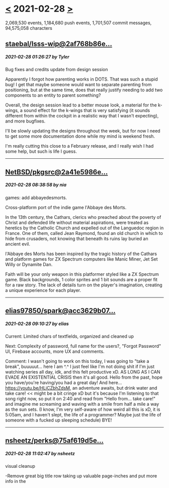# [<](2021-02-27.md) 2021-02-28 [>](2021-03-01.md)

2,069,530 events, 1,184,680 push events, 1,701,507 commit messages, 94,575,058 characters


## [staebal/lsss-wip@2af768b86e...](https://github.com/staebal/lsss-wip/commit/2af768b86e3a5cfaa5cf4b66e3dacbb2fc04dff2)
##### 2021-02-28 01:26:27 by Tyler

Bug fixes and credits update from design session

Apparently I forgot how parenting works in DOTS. That was such a stupid bug! I get that maybe someone would want to separate parenting from positioning, but at the same time, does that really justify needing to add two components to an entity to parent something?

Overall, the design session lead to a better mouse look, a material for the k-wings, a sound effect for the k-wings that is very satisfying (it sounds different from within the cockpit in a realistic way that I wasn't expecting), and more bugfixes.

I'll be slowly updating the designs throughout the week, but for now I need to get some more documentation done while my mind is weekend fresh.

I'm really cutting this close to a February release, and I really wish I had some help, but such is life I guess.

---
## [NetBSD/pkgsrc@2a41e5986e...](https://github.com/NetBSD/pkgsrc/commit/2a41e5986e311f9345f6116e08a4a32f79af891d)
##### 2021-02-28 08:38:58 by nia

games: add abbayedesmorts.

Cross-platform port of the indie game l'Abbaye des Morts.

In the 13th century, the Cathars, clerics who preached about the poverty of
Christ and defended life without material aspirations, were treated as
heretics by the Catholic Church and expelled out of the Languedoc region in
France. One of them, called Jean Raymond, found an old church in which to
hide from crusaders, not knowing that beneath its ruins lay buried an ancient
evil.

l'Abbaye des Morts has been inspired by the tragic history of the Cathars
and platform games for ZX Spectrum computers like Manic Miner, Jet Set Willy
or Dynamite Dan.

Faith will be your only weapon in this platformer styled like a ZX Spectrum
game. Black backgrounds, 1 color sprites and 1 bit sounds are a proper fit
for a raw story. The lack of details turn on the player's imagination,
creating a unique experience for each player.

---
## [elias97850/spark@acc3629b07...](https://github.com/elias97850/spark/commit/acc3629b071119b40d3827677454177fdd95f5bd)
##### 2021-02-28 09:10:27 by elias

Current: Limited chars of textfields, organized and cleaned up

Next: Complexity of password, full name for the users?, "Forgot Password" UI, Firebase accounts, more UX and comments.

Comment: I wasn't going to work on this today, I was going to "take a break", buuuuut... here I am ^.^
I just feel like I'm not doing shit if I'm just watching series all day, idk, and this felt productive xD. AS LONG AS I CAN EVADE AN EXISTENTIAL CRISIS then it's all good.
Hello from the past, hope you have/you're having/you had a great day! And here... https://youtu.be/HLiCZbhZdsM, an adventure awaits, but drink water and take care! << might be a bit cringe xD but it's because I'm listening to that song right now, so put it on 2:40 and read from "Hello from... take care!" and imagine me screaming and waving with a smile from half a mile a way as the sun sets. (I know, I'm very self-aware of how weird all this is xD, it is 5:05am, and I haven't slept, the life of a programmer? Maybe just the life of someone with a fucked up sleeping schedule) BYE!

---
## [nsheetz/perks@75af619d5e...](https://github.com/nsheetz/perks/commit/75af619d5e2705c0a1d048ef17aed1fd10c8db03)
##### 2021-02-28 11:02:47 by nsheetz

visual cleanup

-Remove great big title row taking up valuable page-inches and put more info in the <title>
-Replace "locked items" (since "locked" means something else for most of the UI) with "spoilers", which was really the point of adding this feature anyway.
-Typo fix in target zone toolbox
-Align hub enable label text right because it damn looks better. Still can't get it anywhere near the checkbox though. Curse you sometimes, bootstrap!
-Add missing close-quote on collector count label class that was fucking all kinds of things up while I was trying to manipulate that part of the DOM
-Hide hub-enable input if hubs are locked and spoilers are hidden, or if hubs are unlocked and maxed items are hidden.

---
## [mrakgr/The-Spiral-Language@5ca9169b58...](https://github.com/mrakgr/The-Spiral-Language/commit/5ca9169b58f4065fa6f68fbcece8aed838f061c2)
##### 2021-02-28 12:01:57 by Marko Grdinić

"9:50am. Let me finish chilling and then I will start.

10:10am. Let me start. I need to focus.

I set out to carve out my own path, and I am going to accept all that comes with it. By the end of next week I will know where I stand with respect with Spiral. Most likely the feedback will be poor.

Ideally, I'd have had a good time with everyone seeing the advantages of Spiral right away. That would have been my golden ticket to a brighter timeline.

To make the annoyance of actually reaching out to sponsors even remotely worth it, the path should be smooth. I should not have to think especially hard how to convince them of its benefits. But that way of thinking is just naive. Even though the benefits of having sponsors are so mediocre to the alternative.

The demonic path beckons to me.

I cannot rely on humans. I must draw out the power of the machines and make it my own. I should slaughter and pilage to get my resources.

10:20am. This world is unfair. It would be so much better for everyone around if I could get benefits from Spiral based on its technical merits. But even though my skills are such a perfect fit for supporting the efforts of these hardware companies, I can already see the future where nothing comes from that.

I made that ML library in 2018 for nothing.

In the end, I'll get my benefits from being able to make UIs and concurrency.

10:25am.

```
inl children l c =
    inl len = listm.length l
    inl in_front = a64.init len (fun _ => 0)
    inl prev_widget = a64.init len (fun _ => None)
    inl disp = disposablem.composite.create()
    listm.fold (fun i x =>
        inl subs = subscribe x fun x =>
            match a64.index prev_widget i with
            | None => loop.forDown' (nearFrom: i to: 0) (fun i => a64.set in_front i (a64.index in_front i + 1))
            | Some: x => removeWidget x c
            addWidget x (a64.index in_front i) c
            a64.set prev_widget i (Some: x)
        disposablem.composite.add disp subs
        i+1
        ) 0 l
    |> fun _ => Some: toDisposable disp
```

10:30am. Doing a bit of cleaning and optimization.

...I really am scared of reverse UIs. Teaching agents poker will be a piece of cake in contrast to teaching them how to interact with the world. I am going to have to draw out all my programming skill to deal with this.

But if I could just deal with this I will be able to do anything.

10:30am. Right now, I could be considered an expert programmer in terms of skill, but I not...a what? A true AI practitioner? A true seeker of the Singularity?

I must go further. There is a level beyond the one I am currently. I am still too green to get what I want.

Until I reach that level, this journal which is my inheritance will continue.

At some point I will reach the threeshold of skill and make my passage into the shadows, but until then I might as well continue being a fool.

10:35am. What bothers me the most right now?

The fact that moving and deleting files is so messed up in Spiral! It is like having a bunch of garbage backing up the front porch. I can't stand it.

Damn it. Once I manage to finish DREAM and agent training has started on NL Holdem, I am going to make some time, even a whole month if need be to iron the kinks out.

Right now, I did a really good thing with those streams, but the very top level is such a mess.

I am sending those errors to the server in a mutable fashion, I keep stale data around, I do the deletions directly. Some of the memoization optimizations are working against me...

This just cannot stand. Even though I spent so much time working on this, I clearly haven't done it properly yet.

10:45am. I did it for the sake of the ML library, but it really is such a joy to work on a language. After tasting bitter limitation in 2016, Spiral is giving me so much freedom right now.

But if I want to gain benefits from that, I am going to have to keep working at it.

...

Let me focus on the task at hand.

Before I can make my first UI, I need to put something else into the library. For buttons, I should do the event handler.

```
        def f(args):
            args.text = "X"
            label.text = "The button has been pressed."
        btn.fbind("on_press",f)
```

Let me try out `fbind`.

```
btn.fbind("on_press",f)
```

Yes, this works. Ok.

```
open rx
prototype on_press m : (() -> ()) -> m -> disposable
```

Let me make the prototype this. I'll ignore the first argument which is just the control itself.

How do I create observables from a callback?

```
q = rx.disposable.disposable.Disposable(lambda *x: print("qwe"))
x = rx.disposable.serialdisposable.SerialDisposable()
x.disposable = q
x.disposable = q
x.disposable = q
x.disposable = q
```

This gets disposed once. Ok, I see.

```
// Creates a disposable.
inl create (f : () -> ()) : disposable = $"rx.disposable.disposable.Disposable(!f)"
```

This should do nicely.

https://kivy.org/doc/stable/api-kivy.event.html#kivy.event.EventDispatcher.unbind_uid

Actually instead of assuming the uid is u64, I should just leave it as an object.

11:15am.

```
inl bind_zero (event_name : string) (f : () -> ()) x =
    inl uid : obj = $"!x.fbind(!event_name,lambda x: !f())"
    disposablem.create fun () => $"!x.unbind_uid(!event_name,!uid)"
```

Made this helper. Ok...

```
instance on_press button = helpers.bind_zero "on_press"
```

Let me move them in their own module.

For now just being able to respond to button presses is enough.

11:20am. Focus me. What comes next?

...Besides realizing it is the end of the month, so I should download High Rise Invasion to spent a bit of my budget?

Let me make a lithe test file. It is too early to run anything, but I should be able to write out a simple UI and see if the types match. That is what I should do here.

```
-(orientation Vertical)
```

Whops, I got the - wrong.

```
inl (~-) f x c = f x c . None
inl (~+) f x c = Some: subscribe x (fun x => f x c)
inl (~@) f x c = Some: (f x c : disposable)
inl (~#) f x c =
```

This is how I should have done it.

Ok...

```
        children [

            ]
```

Ah, crap. I should have allowed empty lists.

```fs
let sequence_body d = (many1 (indent (col d) (=) (sepBy1 operators (skip_op ";"))) |>> List.concat) d
```

Let me remove that outer `remove1`.

Yeah, that should do it.

This is worth a patch.

```
open kivy
open lithe
inl UI =
    boxlayout [
        -orientation Vertical
        children [
            label [-text "Press the button."]
            button [
                -text "Press me."
                @on_press (fun () => $"print(\"The button has been pressed.\")")
                ]
            ]
        ]
```

This actually matches. It compiles down to an `() -> observable widget`.

Why don't I run it? I need to make an app, set the root and run this.

```
inl main () =
    inl app = appm.create()
    inl _ = rx.subscribe UI (appm.root app)
    appm.run app
```

This seems good.

Let me give it a try.

```
        v1 = kivy.uix.label.Label()
        v2 = rx.disposable.compositedisposable.CompositeDisposable()
            ^
------------------------------------------------------------

c:\Users\Marko\Source\Repos\The Spiral Language\Spiral Compilation Tests\cython_experiments\rx1\lithe_test.pyx:13:13: undeclared name not builtin: rx
```

Keeping track of imports sure is annoying.

```
Error compiling Cython file:
------------------------------------------------------------
...
        v1 = kivy.uix.button.Button()
        v2 = rx.disposable.compositedisposable.CompositeDisposable()
        v1.text = "Press me."
        v3 = Closure2()
        v4 = v1.fbind("on_press",lambda x: v3())
        del v3
           ^
------------------------------------------------------------

c:\Users\Marko\Source\Repos\The Spiral Language\Spiral Compilation Tests\cython_experiments\rx1\lithe_test.pyx:48:12: can not delete variable 'v3' referenced in nested scope
```

You son of a bitch.

I am talking to the Cython compiler.

```
open rx
inl bind_zero (event_name : string) (f : () -> ()) x =
    inl f (x : obj) = f ()
    inl uid : obj = $"!x.fbind(!event_name,!f)"
    disposablem.create fun () => $"!x.unbind_uid(!event_name,!uid)"
```

Let me try this for the time being.

```
def __call__(self, object v2):
```

It is telling me that this takes a single argument.

11:55am. Mhhh, no there is something wrong. This v2 is the `observer`. Maybe it should also take in the scheduler?

```
 AttributeError: module 'kivy.uix' has no attribute 'boxlayout'
```

Ah, the problem was in subscribe. I need to pass it the optional arg as well.

But how will I get around the problem of the Cython lambdas being broken?

12pm.

```
inl create forall a. (f : observer a -> disposable) : observable a = $"rx.create(!f)"
```

Actually, I meant to say create. This is not working for me. I am going to have to put in var args into the language.

```
def qwe(* a) : pass
```

Thankfully this is valid syntax.

```
inl create forall a. (f : observer a -> disposable) : observable a = inl f (x : tuple) = f $"!x[0]" in $"rx.create(!f)"
```

Let me do it like this.

12:10pm. Wonderful.

The UI shows up! And the solution I have now is more efficient that partially applying closures. Hopefully I won't run into functions that require callbacks which have both tuple and dict arguments. That would suck."

---
## [MariaMod/Young-Maria@62a5f1da4a...](https://github.com/MariaMod/Young-Maria/commit/62a5f1da4aa44a9065271ac2953c159f5ff1a719)
##### 2021-02-28 17:39:03 by MilkyNail (MariaMod)

Add files via upload

Family Bitch mode update:
- Now, when you start with the Family Bitch perk, the farm is already discovered + you have 50 points of relationship with Ralf, and you didn't see the very first scene with him (when you obtain the collar) + granddad has already seen you with him
- Added a new item to the Dog girl magazine - a realistic dog dildo. Use it to add some FB Corruption for 20 Energy. The only blowjob is available for now
- Now, you can use the cheat codes menu on your Smartphone while in FB mode. The cheat for Corruption will add FB Corruption points (but only in FB mode!)
Other changes:
- Added gifs for a Library scene. The one you see when reading erotic books
- Increased the chance to get pregnant. Base chance - 5% instead of 1% and 15% instead of 2% if you started with the "Blessed mother" perk (you don't have to restart the game)
- Now reading in the Library is not so useless. For 30 points of Energy (instead of 20) you can choose a new book - 'Social literature' and it will give you +1 to all family members' Relationship. Also, I changed the structure of this passage to add more books easier in the future
- Added two scenes by Rachael. When you go to the school detention with non-consensual content enabled and not corrupted enough, you'll see the rape scenes (with male and female teachers). This counts as a 'first interaction,' and you won't see the standard first scene

---
## [mrakgr/The-Spiral-Language@6f51ab3d1f...](https://github.com/mrakgr/The-Spiral-Language/commit/6f51ab3d1f29e4b9931d5bd4925f9990d701c456)
##### 2021-02-28 17:47:26 by Marko Grdinić

"2:15pm. Done with breakfast and chores. Let me start.

2:30pm. I am thinking how to implement the loop.

```fs
let update =
    pump
    |> Observable.scanInit init (fun model msg ->
        match msg with
        | Increment -> { model with Count = model.Count + model.Step }
        | Decrement -> { model with Count = model.Count - model.Step }
        | Reset -> init
        | SetStep n -> { model with Step = n }
        | TimerToggled on -> { model with TimerOn = on }
        | TimedTick -> if model.TimerOn then { model with Count = model.Count + model.Step } else model
        )
    |> Observable.publishInitial init
```

This is how I did in the first example...

```fs
        let start_stream = Subject.Synchronize(Subject.broadcast,ThreadPoolScheduler.Instance)
        let state =
            let init = {server_count=0; client_count=0}
            start_stream
            |> Observable.map (fun StartExample ->
                Observable.using (fun () ->
                    run [|server (AddServer >> msg_stream.OnNext); client (AddClient >> msg_stream.OnNext)|]
                    |> Disposable.compose (Disposable.Create(fun () -> server_stream.OnNext None; client_stream.OnNext None))
                    ) <| fun _ ->
                // Note: The follwoing mostly works fine, but can drop initial messages. It does not happen during
                // the first subscription so it is only a small problem, but for a correct agent based implementation, check out
                // the 05_ZeroMQ example.
                msg_stream |> Observable.scanInit init (fun model msg ->
                    let update (f : _ ISubject) i x = f.OnNext(Some(i, x)); i+1
                    match msg with
                    | AddServer x -> {model with server_count=update server_stream model.server_count x}
                    | AddClient x -> {model with client_count=update client_stream model.client_count x}
                    )
                )
            |> Observable.switch
            |> Observable.publishInitial init
            |> Observable.refCount
            |> Observable.observeOn ui_scheduler
```

This is how I did in the zeromq example.

```fs
        let state =
            start_stream
            |> Observable.switchMap (fun StartExample ->
                Observable.using (fun () ->
                    // I changed to using an agent because on the weather example it is possible for messages to be sent before
                    // the Observable.scan is ready. This error is present in the 04_Zero_HelloWorld example.
                    let agent = FSharpx.Control.AutoCancelAgent.Start(fun mailbox -> async {
                        let line_counts = Array.zeroCreate l.Length
                        let rec loop () = async {
                            let! (Add(i,x)) = mailbox.Receive()
                            let count = line_counts.[i]
                            (snd streams.[i]).OnNext(Some(count, x))
                            line_counts.[i] <- count + 1
                            do! loop()
                            }
                        do! loop ()
                        })
                    l |> Array.mapi (fun i (_,f) -> f (fun x -> agent.Post(Add(i,x))))
                    |> Messaging.run
                    |> Disposable.compose (Disposable.Create(fun () -> streams |> Array.iter (fun (_,x) -> x.OnNext None)))
                    |> Disposable.compose agent
                    ) (fun _ -> Observable.neverWitness ())
                )
```

This seemed easier back when I first wrote it.

I am going to do things differently. This time. I ma not going to do scanInit or publish the observable.

I'll simplify things to their limit.

2:45pm.

```
inl UI dispatch (state : rx.observable state) =
    inl (~+) f g = +f (rx.map g state)
    boxlayout [
        -orientation Vertical
        children [
            label [-text "Press the button."]
            button [
                +text (fun x => x.button_text)
                @on_press (fun () => $"print(\"The button has been pressed.\")")
                ]
            ]
        ]
```

Let me modify the + operator.

```
inl (~+) x f g c = Some: subscribe x (fun x => f (g x) c)
```

How about this?

```
inl UI dispatch (state : rx.observable state) =
    inl (~+) x = +state x
    boxlayout [
        -orientation Vertical
        children [
            label [-text "Press the button."]
            button [
                +text (fun x => x.button_text)
                @on_press (fun () => $"print(\"The button has been pressed.\")")
                ]
            ]
        ]
```

```
inl (~#) x f g c =
    inl disp = disposablem.serial.create()
    inl x = subscribe x (fun x => disposablem.serial.set disp (f (g x) c))
    inl d = disposablem.composite.create()
    listm.iter (disposablem.composite.add d) [x; toDisposable disp]
    toDisposable d
```

Let me do this one like so as well. Now I should have full satisfaction.

```
inl ui dispatch (state : rx.observable state) =
    inl (~+) x = +state x
    boxlayout [
        -orientation Vertical
        children [
            label [-text "Press the button."]
            button [
                +text (fun x => x.button_text)
                @on_press (fun () => dispatch Clicked)
                ]
            ]
        ]
```

Now let me work towards implementing this.

Let me make the loop.

3:35pm.

```
inl loop init model view =
    inl subject = subjectm.createBehavior init
    inl state = mut init
    inl dispatch msg =
        inl x = model *state msg
        state <- x
        inl f (dt : obj) = subjectm.onNext subject x
        !!!!Import("kivy.clock")
        $"kivy.clock.Clock.schedule_once(!f)" : ()

    view dispatch (subjectm.toObservable subject)
```

I wonder if there is a way of getting the value from the subject without subscribing to it.

```
q = rx.subject.behaviorsubject.BehaviorSubject(4)
print(q.value)
```

Oh this works. Great!

4:15pm. I did a large refactoring.

```
inl loop init model view =
    inl subject = subjectm.behavior init
    inl dispatch msg =
        inl x = model (subjectm.value subject) msg
        inl f (dt : obj) = onNext subject x
        !!!!Import("kivy.clock")
        $"kivy.clock.Clock.schedule_once(!f)" : ()

    view dispatch (toObservable subject)
```

And here is how this comes out now. Let me try compiling it.

...It works the first time. Nice.

Let me make it a bit more elaborate.

4:30pm.

```
inl view dispatch (state : rx.observable state) =
    inl (~+) x = +state x
    boxlayout [
        -orientation Vertical
        children [
            label [-text "Press the button."]
            button [
                +text fun {times_clicked} =>
                    if times_clicked = 0 then "Click me."
                    else $"f\"The button has been clicked {!times_clicked} times.\""
                @on_press (fun () => dispatch Clicked)
                ]
            ]
        ]
```

This works now. Fixed a little type error to get here.

```
inl x = model (subjectm.value subject) msg
```

Actually, using the subject value is not optimal here. In concurrent settings that could result in me getting a stale value.

4:35pm. No, let me go with this for now.

```
    inl dispatch msg =
        inl f (dt : obj) = onNext subject (model (subjectm.value subject) msg)
        !!!!Import("kivy.clock")
        $"kivy.clock.Clock.schedule_once(!f)" : ()
```

Actually, let me go with this. This will be the ideal way of doing it.

4:40pm. Phew.

With this I've implemented the Elm pattern.

```
open kivy
open lithe

union msg =
    | Clicked

type state = {
    times_clicked : u32
    }

inl model (x : state) = function
    | Clicked => {x with times_clicked#=((+) 1)}

let view dispatch (state : _ state) =
    inl (~+) x = +state x
    boxlayout [
        -orientation Vertical
        children [
            label [-text "Press the button."]
            button [
                +text fun {times_clicked} =>
                    if times_clicked = 0 then "Click me."
                    else $"f\"The button has been clicked {!times_clicked} times.\""
                @on_press (fun () => dispatch Clicked)
                ]
            ]
        ]

inl main () =
    rx.rxImports()
    inl app = appm.create()
    inl _ = rx.subscribe (loop {times_clicked=0} model view) (appm.root app)
    appm.run app
```

Just look at this beauty.

```
inl RxImports =
    !!!!Import("rx")
    !!!!Import("rx.operators")
    !!!!Import("rx.disposable")
    !!!!Import("rx.subject")
```

I do not like having imports outside like this.

Let me distribute them.

4:50pm. Done. No need for those inits anymore. I'll have to do that in the PyTorch library as well, but I'll toe that line when it comes to it. Let me take a short break here.

5:25pm. I am back. Let me put lithe in its own folder just to highlight that it is its own library.

```
packages: |core-
modules:
    rx/
        types-
        disposablem
        subjectm
        main-
    kivy/
        types-
        helpers
        appm
        buttonm
        labelm
        boxlayoutm
    lithe/
        main-
    rx_test
    kivy_test
    lithe_test
```

This is how the project file looks now. In Spiral it is not a good idea to split things up too much. When writing bindings I should favor large modules with lots of functions.

```
// A lot of the functionality here could be adapted without much difficulty for other libraries, but
// this particular instance of Lithe has functionality specific to the Kivy UI library for the Python language.
```

Let me add this note.

Ok...

Lithe itself is essentially complete. I've done all of its core functionality and did the functional declarative UI toy example. This is a tremendous achievement.

In order to increase the breadth of functionality, all I need to do now is add more controls and bindings to their properties.

5:35pm. Right now I am thinking what comes next.

5:40pm. There are some things lacking in the Lithe library. Foremost, I am missing commands. But I don't have a good view of how those should be implemented. Nor do I have a particular use case I could try it out right now.

What should my next goal be? I could do that counter sure. But, I know I can do that and I do not want to waste time doing arbitrary things for the sake of exercise.

Exercise serves the purpose of preparation for challenges one cannot take on. If you can take on the challenges, then you don't need practice. Make the challenge itself the practice.

6:05pm. Right now I am thinking how to rank poker hands of all things.

I really should be thinking about game UIs instead, but my mind goes where it wants. At any rate, I will be able to handle ranking the games.

6:40pm. Done with lunch.

I am still thinking. I need to focus on getting the Leduc poker game done. This will without a doubt be my next goal.

Being able to integrate games with UI is something that would have astonished the me of 2016. This time I will do it. I will exceed my old high.

Normies love to harp about social skills - well, UIs are the social skills of the programming domain. I just need to level them up and I will get to where I want to be."

---

# [<](2021-02-27.md) 2021-02-28 [>](2021-03-01.md)

